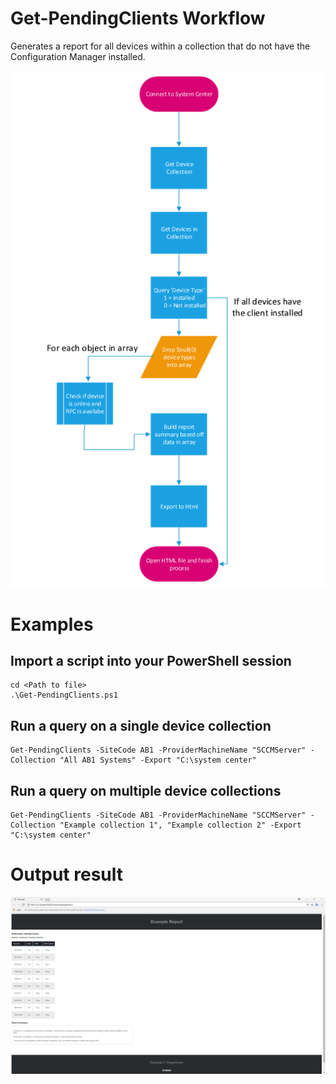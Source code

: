 # Get-PendingClients Workflow

<p>Generates a report for all devices within a collection that do not have the Configuration Manager installed.</p>



![Alt text](Get-PendingClients.PNG?raw=true "Get-PendingClients Workflow")

# Examples

## Import a script into your PowerShell session
```
cd <Path to file>
.\Get-PendingClients.ps1
```
## Run a query on a single device collection
```
Get-PendingClients -SiteCode AB1 -ProviderMachineName "SCCMServer" -Collection "All AB1 Systems" -Export "C:\system center"
```
## Run a query on multiple device collections
```
Get-PendingClients -SiteCode AB1 -ProviderMachineName "SCCMServer" -Collection "Example collection 1", "Example collection 2" -Export "C:\system center"
```

# Output result
![Alt text](Example-result.PNG?raw=true "HTML Report")
